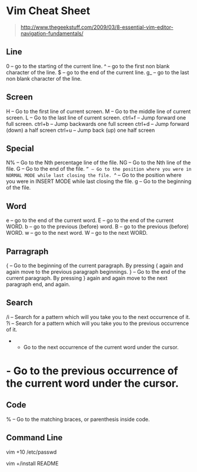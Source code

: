 # Vim Cheat Sheet

> http://www.thegeekstuff.com/2009/03/8-essential-vim-editor-navigation-fundamentals/

## Line 

0 – go to the starting of the current line.
^ – go to the first non blank character of the line.
$ – go to the end of the current line.
g_ – go to the last non blank character of the line.

## Screen

H – Go to the first line of current screen.
M – Go to the middle line of current screen.
L – Go to the last line of current screen.
ctrl+f – Jump forward one full screen.
ctrl+b – Jump backwards one full screen
ctrl+d – Jump forward (down) a half screen
ctrl+u – Jump back (up) one half screen

## Special

N% – Go to the Nth percentage line of the file.
NG – Go to the Nth line of the file.
G – Go to the end of the file.
`” – Go to the position where you were in NORMAL MODE while last closing the file.
`^ – Go to the position where you were in INSERT MODE while last closing the file.
g – Go to the beginning of the file.

## Word

e – go to the end of the current word.
E – go to the end of the current WORD.
b – go to the previous (before) word.
B – go to the previous (before) WORD.
w – go to the next word.
W – go to the next WORD.

## Parragraph

{ – Go to the beginning of the current paragraph. By pressing { again and again move to the previous paragraph beginnings.
} – Go to the end of the current paragraph. By pressing } again and again move to the next paragraph end, and again.

## Search

/i – Search for a pattern which will you take you to the next occurrence of it.
?i – Search for a pattern which will you take you to the previous occurrence of it.
* - Go to the next occurrence of the current word under the cursor.
# - Go to the previous occurrence of the current word under the cursor.

## Code

% – Go to the matching braces, or parenthesis inside code.

## Command Line

vim +10 /etc/passwd

vim +/install README


